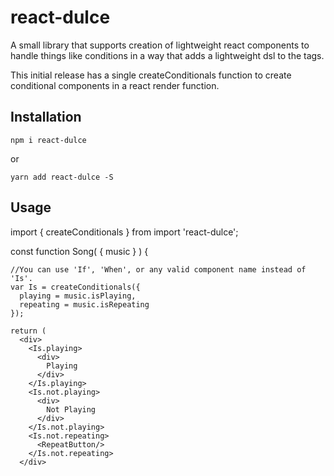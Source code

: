 # react-dulce

A small library that supports creation of lightweight react components to handle things like conditions in a way that adds a lightweight dsl to the tags.

This initial release has a single createConditionals function to create conditional components in a react render function.

## Installation

  `npm i react-dulce`
  
  or
  
  `yarn add react-dulce -S`

## Usage

  import { createConditionals } from import 'react-dulce';

  const function Song( { music } ) {

    //You can use 'If', 'When', or any valid component name instead of 'Is'.
    var Is = createConditionals({
      playing = music.isPlaying,
      repeating = music.isRepeating
    });

    return (
      <div>
        <Is.playing>
          <div>
            Playing
          </div>
        </Is.playing>
        <Is.not.playing>
          <div>
            Not Playing
          </div>
        </Is.not.playing>
        <Is.not.repeating>
          <RepeatButton/>
        </Is.not.repeating>
      </div>

  
  


